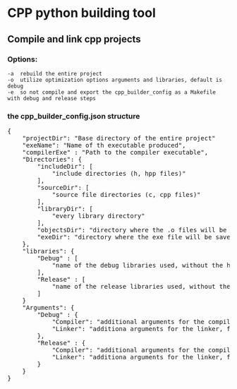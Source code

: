 # CPP python building tool
## Compile and link cpp projects 

### Options:
	-a	rebuild the entire project
	-o	utilize optimization options arguments and libraries, default is debug 
	-e	so not compile and export the cpp_builder_config as a Makefile with debug and release steps

### the cpp_builder_config.json structure

<pre>
{
	"projectDir": "Base directory of the entire project"
	"exeName": "Name of th executable produced",
	"compilerExe" : "Path to the compiler executable",
	"Directories": { 
		"includeDir": [
			"include directories (h, hpp files)"
		],
		"sourceDir": [
			"source file directories (c, cpp files)"
		],
		"libraryDir": [
			"every library directory"
		],
		"objectsDir": "directory where the .o files will be saved",
		"exeDir": "directory where the exe file will be saved"
	},
	"libraries": {
		"Debug" : [
			"name of the debug libraries used, without the heading -l",
		],
		"Release" : [
			"name of the release libraries used, without the heading -l",
		]
	}
	"Arguments": {
		"Debug" : {
			"Compiler": "additional arguments for the compiler, like c standard or warnings, for the debug mode"
			"Linker": "additiona arguments for the linker, for the debug mode"
		}, 
		"Release" : {
			"Compiler": "additional arguments for the compiler, like c standard or warnings, for the release mode"
			"Linker": "additiona arguments for the linker, for the release mode"
		}
	}
}
</pre>